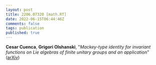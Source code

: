 ```yaml
---
layout: post
title: 2206.07320 [math.RT]
date: 2022-06-15T06:44:46Z
comments: false
tags: publication
published: true
---
```


<b>Cesar Cuenca</b>, <b>Grigori Olshanski</b>, "<i>Mackey-type identity for invariant functions on Lie algebras of finite  unitary groups and an application</i>" ([arXiv](http://arxiv.org/abs/2206.07320v2))
